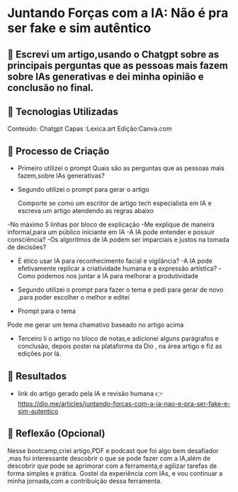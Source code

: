 # Juntando Forças com a IA: Não é pra ser fake e sim autêntico

## 📒 Escrevi um artigo,usando o Chatgpt sobre as principais perguntas que as pessoas mais fazem sobre IAs generativas e dei minha opinião e conclusão no final.

## 🤖 Tecnologias Utilizadas
Conteúdo: Chatgpt 
Capas :Lexica.art
Edição:Canva.com

## 🧐 Processo de Criação
  - Primeiro utilizei o prompt
    Quais são as perguntas que as pessoas mais fazem,sobre IAs generativas?
 
  - Segundo utilizei o prompt para gerar o artigo 
    
    Comporte se como um escritor de artigo tech especialista em IA e escreva um artigo atendendo as regras abaixo

-No máximo 5 linhas por bloco de explicação
-Me explique de maneira informal,para um público iniciante em IA
-A IA pode entender e possuir consciência?
-Os algoritmos de IA podem ser imparciais e justos na tomada de decisões?
- É ético usar IA para reconhecimento facial e vigilância?
-A IA pode efetivamente replicar a criatividade humana e a expressão artística?
-Como podemos nos juntar a IA para melhorar a produtividade 

 - Segundo utilizei o prompt para fazer o tema e pedi para gerar de novo ,para poder escolher o melhor e editei 

  - Prompt para o tema 
  
Pode me gerar um tema chamativo baseado no artigo acima 

  - Terceiro li o artigo no bloco de notas,e adicionei alguns parágrafos e conclusão, depois postei na  plataforma da Dio , na área artigo e fiz as edições por lá.

## 🚀 Resultados
 - link do artigo gerado pela IA e revisão humana 👉 https://dio.me/articles/juntando-forcas-com-a-ia-nao-e-pra-ser-fake-e-sim-autentico

## 💭 Reflexão (Opcional)
  Nesse bootcamp,criei artigo,PDF e podcast que foi algo bem desafiador ,mas foi interessante descobrir o que se pode fazer com a IA,além de descobrir que pode se aprimorar com a ferramenta,e agilizar tarefas de forma simples e prática.
Gostei da experiência com IAs, e vou continuar a minha jornada,com a contribuição dessa ferramenta.
